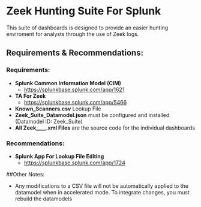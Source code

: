 # Zeek Hunting Suite For Splunk
This suite of dashboards is designed to provide an easier hunting enviroment for analysts through the use of Zeek logs.

## Requirements & Recommendations:
### Requirements:
- **Splunk Common Information Model (CIM)**
  - https://splunkbase.splunk.com/app/1621
- **TA For Zeek**
  - https://splunkbase.splunk.com/app/5466
- **Known_Scanners.csv** Lookup File
- **Zeek_Suite_Datamodel.json** must be configured and installed (Datamodel ID: Zeek_Suite)
- **All Zeek____.xml Files** are the source code for the individual dashboards
### Recommendations: 
- **Splunk App For Lookup File Editing**
  - https://splunkbase.splunk.com/app/1724

##Other Notes:
- Any modifications to a CSV file will not be automatically applied to the datamodel when in accelerated mode. To integrate changes, you must rebuild the datamodels
